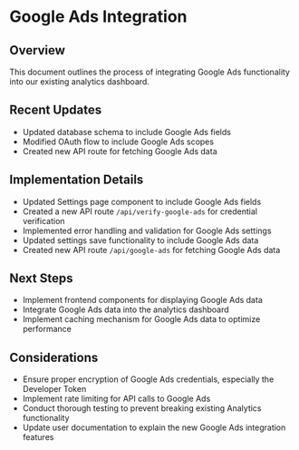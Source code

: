 # Google Ads Integration

## Overview
This document outlines the process of integrating Google Ads functionality into our existing analytics dashboard.

## Recent Updates
- Updated database schema to include Google Ads fields
- Modified OAuth flow to include Google Ads scopes
- Created new API route for fetching Google Ads data

## Implementation Details
- Updated Settings page component to include Google Ads fields
- Created a new API route `/api/verify-google-ads` for credential verification
- Implemented error handling and validation for Google Ads settings
- Updated settings save functionality to include Google Ads data
- Created new API route `/api/google-ads` for fetching Google Ads data

## Next Steps
- Implement frontend components for displaying Google Ads data
- Integrate Google Ads data into the analytics dashboard
- Implement caching mechanism for Google Ads data to optimize performance

## Considerations
- Ensure proper encryption of Google Ads credentials, especially the Developer Token
- Implement rate limiting for API calls to Google Ads
- Conduct thorough testing to prevent breaking existing Analytics functionality
- Update user documentation to explain the new Google Ads integration features